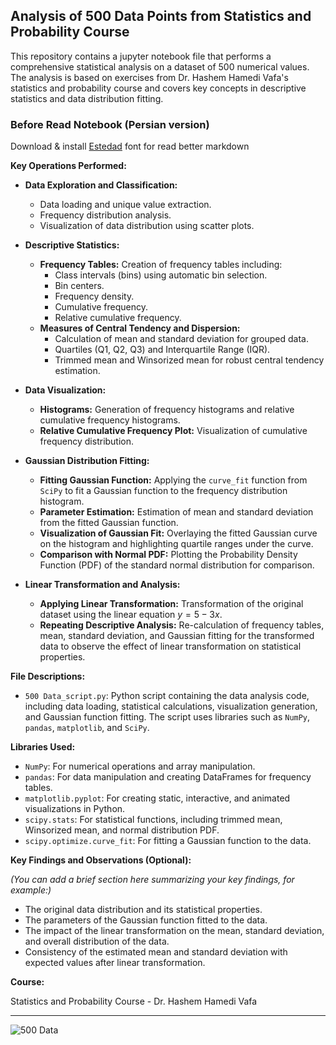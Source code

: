 ## Analysis of 500 Data Points from Statistics and Probability Course

This repository contains a jupyter notebook file that performs a comprehensive statistical analysis on a dataset of 500 numerical values. The analysis is based on exercises from Dr. Hashem Hamedi Vafa's statistics and probability course and covers key concepts in descriptive statistics and data distribution fitting.

### Before Read Notebook (Persian version)
Download & install [Estedad](https://github.com/aminabedi68/Estedad/releases/download/7.3/Estedad-v7.3.zip) font for read better markdown

**Key Operations Performed:**

*   **Data Exploration and Classification:**
    *   Data loading and unique value extraction.
    *   Frequency distribution analysis.
    *   Visualization of data distribution using scatter plots.

*   **Descriptive Statistics:**
    *   **Frequency Tables:** Creation of frequency tables including:
        *   Class intervals (bins) using automatic bin selection.
        *   Bin centers.
        *   Frequency density.
        *   Cumulative frequency.
        *   Relative cumulative frequency.
    *   **Measures of Central Tendency and Dispersion:**
        *   Calculation of mean and standard deviation for grouped data.
        *   Quartiles (Q1, Q2, Q3) and Interquartile Range (IQR).
        *   Trimmed mean and Winsorized mean for robust central tendency estimation.

*   **Data Visualization:**
    *   **Histograms:** Generation of frequency histograms and relative cumulative frequency histograms.
    *   **Relative Cumulative Frequency Plot:** Visualization of cumulative frequency distribution.

*   **Gaussian Distribution Fitting:**
    *   **Fitting Gaussian Function:** Applying the `curve_fit` function from `SciPy` to fit a Gaussian function to the frequency distribution histogram.
    *   **Parameter Estimation:** Estimation of mean and standard deviation from the fitted Gaussian function.
    *   **Visualization of Gaussian Fit:** Overlaying the fitted Gaussian curve on the histogram and highlighting quartile ranges under the curve.
    *   **Comparison with Normal PDF:** Plotting the Probability Density Function (PDF) of the standard normal distribution for comparison.

*   **Linear Transformation and Analysis:**
    *   **Applying Linear Transformation:** Transformation of the original dataset using the linear equation  $y = 5 - 3x$.
    *   **Repeating Descriptive Analysis:** Re-calculation of frequency tables, mean, standard deviation, and Gaussian fitting for the transformed data to observe the effect of linear transformation on statistical properties.

**File Descriptions:**

*   `500 Data_script.py`: Python script containing the data analysis code, including data loading, statistical calculations, visualization generation, and Gaussian function fitting. The script uses libraries such as `NumPy`, `pandas`, `matplotlib`, and `SciPy`.

**Libraries Used:**

*   `NumPy`: For numerical operations and array manipulation.
*   `pandas`: For data manipulation and creating DataFrames for frequency tables.
*   `matplotlib.pyplot`: For creating static, interactive, and animated visualizations in Python.
*   `scipy.stats`: For statistical functions, including trimmed mean, Winsorized mean, and normal distribution PDF.
*   `scipy.optimize.curve_fit`: For fitting a Gaussian function to the data.

**Key Findings and Observations (Optional):**

*(You can add a brief section here summarizing your key findings, for example:)*

*   The original data distribution and its statistical properties.
*   The parameters of the Gaussian function fitted to the data.
*   The impact of the linear transformation on the mean, standard deviation, and overall distribution of the data.
*   Consistency of the estimated mean and standard deviation with expected values after linear transformation.

**Course:**

Statistics and Probability Course - Dr. Hashem Hamedi Vafa

---


![500 Data](https://github.com/user-attachments/assets/0811588f-09d0-4681-b568-d5e6340ccfe6)

